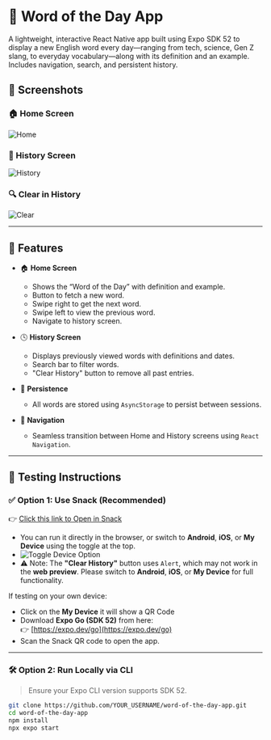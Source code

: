 # 📘 Word of the Day App

A lightweight, interactive React Native app built using Expo SDK 52 to display a new English word every day—ranging from tech, science, Gen Z slang, to everyday vocabulary—along with its definition and an example. Includes navigation, search, and persistent history.

## 📸 Screenshots

### 🏠 Home Screen
![Home](./assets/preview3.png)

### 📜 History Screen
![History](./assets/preview2.png)

### 🔍 Clear in History
![Clear](./assets/preview1.png)

---

## 🚀 Features

- 🏠 **Home Screen**
  - Shows the “Word of the Day” with definition and example.
  - Button to fetch a new word.
  - Swipe right to get the next word.
  - Swipe left to view the previous word.
  - Navigate to history screen.

- 🕓 **History Screen**
  - Displays previously viewed words with definitions and dates.
  - Search bar to filter words.
  - "Clear History" button to remove all past entries.

- 💾 **Persistence**
  - All words are stored using `AsyncStorage` to persist between sessions.

- 🔀 **Navigation**
  - Seamless transition between Home and History screens using `React Navigation`.

---

## 🧪 Testing Instructions

### ✅ Option 1: Use Snack (Recommended)

👉 [Click this link to Open in Snack](https://snack.expo.dev/@ozymozy1010/word-of-the-day)

- You can run it directly in the browser, or switch to **Android**, **iOS**, or **My Device** using the toggle at the top.
- ![Toggle Device Option](./assets/image.png)
- ⚠️ Note: The **"Clear History"** button uses `Alert`, which may not work in the **web preview**. Please switch to **Android**, **iOS**, or **My Device** for full functionality.

If testing on your own device:
- Click on the **My Device** it will show a QR Code
- Download **Expo Go (SDK 52)** from here:  
  👉 [https://expo.dev/go](https://expo.dev/go)
- Scan the Snack QR code to open the app.

---

### 🛠 Option 2: Run Locally via CLI

> Ensure your Expo CLI version supports SDK 52.

```bash
git clone https://github.com/YOUR_USERNAME/word-of-the-day-app.git
cd word-of-the-day-app
npm install
npx expo start

